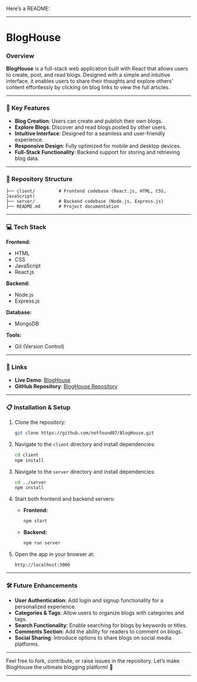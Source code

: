 Here’s a README:  

---

# BlogHouse  

### Overview  
**BlogHouse** is a full-stack web application built with React that allows users to create, post, and read blogs. Designed with a simple and intuitive interface, it enables users to share their thoughts and explore others' content effortlessly by clicking on blog links to view the full articles.  

---

### 🌟 Key Features  
- **Blog Creation**: Users can create and publish their own blogs.  
- **Explore Blogs**: Discover and read blogs posted by other users.  
- **Intuitive Interface**: Designed for a seamless and user-friendly experience.  
- **Responsive Design**: Fully optimized for mobile and desktop devices.  
- **Full-Stack Functionality**: Backend support for storing and retrieving blog data.  

---

### 📂 Repository Structure  

```plaintext  
├── client/         # Frontend codebase (React.js, HTML, CSS, JavaScript)  
├── server/         # Backend codebase (Node.js, Express.js)  
├── README.md       # Project documentation  
```  

---

### 💻 Tech Stack  

**Frontend:**  
- HTML  
- CSS  
- JavaScript  
- React.js  

**Backend:**  
- Node.js  
- Express.js  

**Database:**  
- MongoDB  

**Tools:**  
- Git (Version Control)  

---

### 🔗 Links  
- **Live Demo**: [BlogHouse](https://bloghouse-site.onrender.com/)  
- **GitHub Repository**: [BlogHouse Repository](https://github.com/notfound07/BlogHouse)  

---

### 📋 Installation & Setup  

1. Clone the repository:  
   ```bash  
   git clone https://github.com/notfound07/BlogHouse.git  
   ```  

2. Navigate to the `client` directory and install dependencies:  
   ```bash  
   cd client  
   npm install  
   ```  

3. Navigate to the `server` directory and install dependencies:  
   ```bash  
   cd ../server  
   npm install  
   ```  

4. Start both frontend and backend servers:  
   - **Frontend:**  
     ```bash  
     npm start  
     ```  
   - **Backend:**  
     ```bash  
     npm run server  
     ```  

5. Open the app in your browser at:  
   ```plaintext  
   http://localhost:3000  
   ```  

---

### 🛠️ Future Enhancements  
- **User Authentication**: Add login and signup functionality for a personalized experience.  
- **Categories & Tags**: Allow users to organize blogs with categories and tags.  
- **Search Functionality**: Enable searching for blogs by keywords or titles.  
- **Comments Section**: Add the ability for readers to comment on blogs.  
- **Social Sharing**: Introduce options to share blogs on social media platforms.  

---

Feel free to fork, contribute, or raise issues in the repository. Let’s make BlogHouse the ultimate blogging platform! 📝  

--- 
